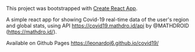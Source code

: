 This project was bootstrapped with [Create React App](https://github.com/facebook/create-react-app).

A simple react app for showing Covid-19 real-time data of the user's region and global stats, using API https://covid19.mathdro.id/api by @MATHDROID (https://mathdro.id/).

Available on Github Pages https://leonardoj6.github.io/covid19/
